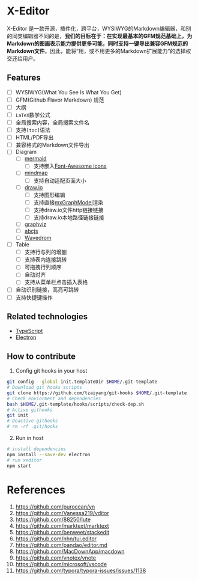 # X-Editor

X-Editor 是一款开源，插件化，跨平台，WYSIWYG的Markdown编辑器，和别的同类编辑器不同的是，**我们的目标在于：在实现最基本的GFM规范基础上，为Markdown的图画表示能力提供更多可能，同时支持一键导出兼容GFM规范的Markdown文件**。因此，能将“用，或不用更多的Markdown扩展能力”的选择权交还给用户。

## Features
  - [ ] WYSIWYG(What You See Is What You Get)
  - [ ] GFM(Github Flavor Markdown) 规范
  - [ ] 大纲
  - [ ] `LaTeX`数学公式
  - [ ] 全局搜索内容，全局搜索文件名
  - [ ] 支持`[toc]`语法
  - [ ] HTML/PDF导出
  - [ ] 兼容格式的Markdown文件导出
  - [ ] Diagram
    - [ ] [mermaid](https://mermaid-js.github.io/mermaid)
      - [ ] 支持嵌入[Font-Awesome icons](https://github.com/FortAwesome/Font-Awesome)
    - [ ] [mindmap](https://github.com/gera2ld/markmap)
      - [ ] 支持自动适配页面大小
    - [ ] [draw.io](https://github.com/jgraph/drawio)
      - [ ] 支持图形编辑
      - [ ] 支持直接[mxGraphModel](https://github.com/jgraph/mxgraph)渲染
      - [ ] 支持draw.io文件http链接链接
      - [ ] 支持draw.io本地路径链接链接
    - [ ] [graphviz](https://graphviz.org/)
    - [ ] [abcjs](https://github.com/paulrosen/abcjs)
    - [ ] [Wavedrom](https://github.com/wavedrom/wavedrom)
  - [ ] Table
      - [ ] 支持行与列的增删
      - [ ] 支持表内连接跳转
      - [ ] 可拖拽行列顺序
      - [ ] 自动对齐
      - [ ] 支持从菜单栏点击插入表格
  - [ ] 自动识别链接，高亮可跳转
  - [ ] 支持快捷键操作

## Related technologies
- [TypeScript](https://www.typescriptlang.org/)
- [Electron](https://www.electronjs.org/)

## How to contribute
1. Config git hooks in your host
```bash
git config --global init.templateDir $HOME/.git-template
# Download git hooks scripts
git clone https://github.com/tzaiyang/git-hooks $HOME/.git-template
# Check enviorment and dependencies
bash $HOME/.git-template/hooks/scripts/check-dep.sh
# Active githooks
git init
# Deactive githooks
# rm -rf .git/hooks
```
2. Run in host
```bash
# install dependencies
npm install --save-dev electron
# run xeditor
npm start
```

# References
1. https://github.com/purocean/yn
2. https://github.com/Vanessa219/vditor
3. https://github.com/88250/lute
4. https://github.com/marktext/marktext
5. https://github.com/benweet/stackedit
6. https://github.com/nhn/tui.editor
7. https://github.com/pandao/editor.md
8. https://github.com/MacDownApp/macdown
9. https://github.com/vnotex/vnote
10. https://github.com/microsoft/vscode
11. https://github.com/typora/typora-issues/issues/1138

